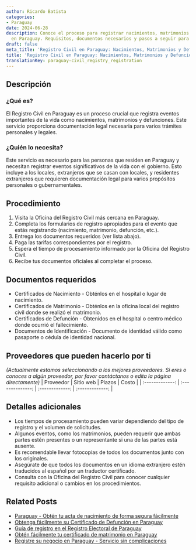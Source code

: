 ```yaml
---
author: Ricardo Batista
categories:
- Paraguay
date: 2024-06-28
description: Conoce el proceso para registrar nacimientos, matrimonios y defunciones
  en Paraguay. Requisitos, documentos necesarios y pasos a seguir para tu registro.
draft: false
meta_title: 'Registro Civil en Paraguay: Nacimientos, Matrimonios y Defunciones'
title: 'Registro Civil en Paraguay: Nacimientos, Matrimonios y Defunciones'
translationKey: paraguay-civil_registry_registration
---
```



## Descripción
### ¿Qué es?
El Registro Civil en Paraguay es un proceso crucial que registra eventos importantes de la vida como nacimientos, matrimonios y defunciones. Este servicio proporciona documentación legal necesaria para varios trámites personales y legales.

### ¿Quién lo necesita?
Este servicio es necesario para las personas que residen en Paraguay y necesitan registrar eventos significativos de la vida con el gobierno. Esto incluye a los locales, extranjeros que se casan con locales, y residentes extranjeros que requieren documentación legal para varios propósitos personales o gubernamentales.

## Procedimiento

1. Visita la Oficina del Registro Civil más cercana en Paraguay.
2. Completa los formularios de registro apropiados para el evento que estás registrando (nacimiento, matrimonio, defunción, etc.).
3. Entrega los documentos requeridos (ver lista abajo).
4. Paga las tarifas correspondientes por el registro.
5. Espera el tiempo de procesamiento informado por la Oficina del Registro Civil.
6. Recibe tus documentos oficiales al completar el proceso.

## Documentos requeridos

- Certificados de Nacimiento - Obténlos en el hospital o lugar de nacimiento.
- Certificados de Matrimonio - Obténlos en la oficina local del registro civil donde se realizó el matrimonio.
- Certificados de Defunción - Obtenidos en el hospital o centro médico donde ocurrió el fallecimiento.
- Documentos de Identificación - Documento de identidad válido como pasaporte o cédula de identidad nacional.

## Proveedores que pueden hacerlo por ti
_(Actualmente estamos seleccionando a los mejores proveedores. Si eres o conoces a algún proveedor, por favor contáctanos o edita la página directamente)_
| Proveedor       |     Sitio web     |     Plazos     |      Costo      |
| :-------------: | :--------------: |  :-------------: | :-------------: |

## Detalles adicionales

- Los tiempos de procesamiento pueden variar dependiendo del tipo de registro y el volumen de solicitudes.
- Algunos eventos, como los matrimonios, pueden requerir que ambas partes estén presentes o un representante si una de las partes está ausente.
- Es recomendable llevar fotocopias de todos los documentos junto con los originales.
- Asegúrate de que todos los documentos en un idioma extranjero estén traducidos al español por un traductor certificado.
- Consulta con la Oficina del Registro Civil para conocer cualquier requisito adicional o cambios en los procedimientos.


## Related Posts

- [Paraguay - Obtén tu acta de nacimiento de forma segura fácilmente](https://tramitit.com/es/guides/paraguay/certificado_de_nacimiento/)
- [Obtenga fácilmente su Certificado de Defunción en Paraguay](https://tramitit.com/es/guides/paraguay/certificado_de_defunción/)
- [Guía de registro en el Registro Electoral de Paraguay](https://tramitit.com/es/guides/paraguay/inscripción_en_el_registro_electoral/)
- [Obtén fácilmente tu certificado de matrimonio en Paraguay](https://tramitit.com/es/guides/paraguay/certificado_de_matrimonio/)
- [Registre su negocio en Paraguay - Servicio sin complicaciones](https://tramitit.com/es/guides/paraguay/inscripción_en_el_registro_de_comercio/)